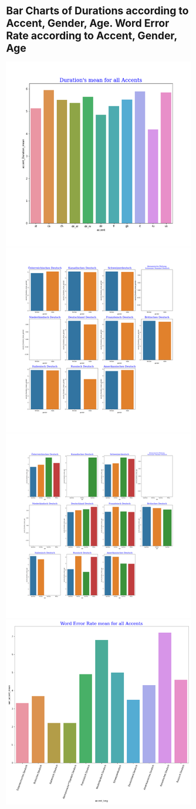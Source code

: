 
# Bar Charts of Durations according to Accent, Gender, Age. Word Error Rate according to Accent, Gender, Age 

![](plotBarDiagrams_Accent_Duration111.png) 
![](plotBarDiagramsAccent_gender.png)
![](plotBarDiagramsAccent_age.png) 
![](plotBarDiagrams_Accent_WER.png)
